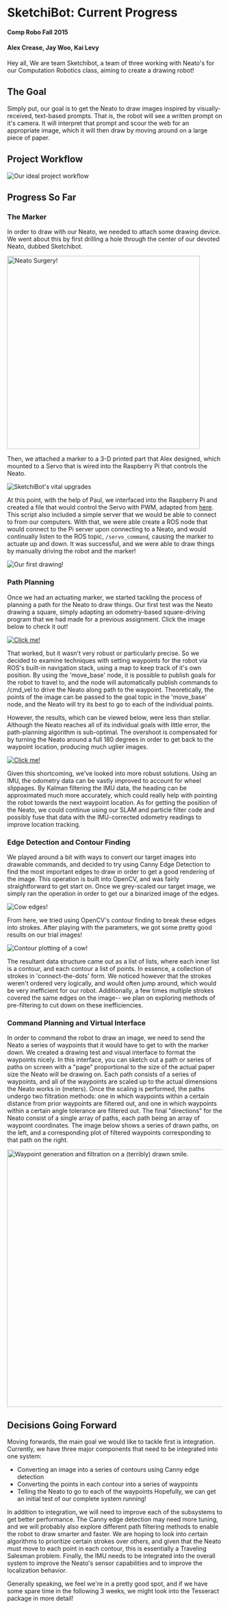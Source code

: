 # SketchiBot: Current Progress
#### Comp Robo Fall 2015
#### Alex Crease, Jay Woo, Kai Levy

Hey all,
We are team Sketchibot, a team of three working with Neato's for our Computation Robotics class, aiming to create a drawing robot!

## The Goal
Simply put, our goal is to get the Neato to draw images inspired by visually-received, text-based prompts. That is, the robot will see a written prompt on it's camera. It will interpret that prompt and scour the web for an appropriate image, which it will then draw by moving around on a large piece of paper.

## Project Workflow

![Our ideal project workflow](../images/project_workflow.png)

## Progress So Far

### The Marker
In order to draw with our Neato, we needed to attach some drawing device. We went about this by first drilling a hole through the center of our devoted Neato, dubbed Sketchibot.

<img src="../images/surgery.jpg" alt="Neato Surgery!" width="450">

Then, we attached a marker to a 3-D printed part that Alex designed, which mounted to a Servo that is wired into the Raspberry Pi that controls the Neato.

![SketchiBot's vital upgrades](../images/neato_marker.JPG)

At this point, with the help of Paul, we interfaced into the Raspberry Pi and created a file that would control the Servo with PWM, adapted from [here](http://www.toptechboy.com/raspberry-pi/raspberry-pi-lesson-28-controlling-a-servo-on-raspberry-pi-with-python/). This script also included a simple server that we would be able to connect to from our computers. With that, we were able create a ROS node that would connect to the Pi server upon connecting to a Neato, and would continually listen to the ROS topic, `/servo_command`, causing the marker to actuate up and down. It was successful, and we were able to draw things by manually driving the robot and the marker!

![Our first drawing!](../images/first_drawing.jpg)

### Path Planning
Once we had an actuating marker, we started tackling the process of planning a path for the Neato to draw things. Our first test was the Neato drawing a square, simply adapting an odometry-based square-driving program that we had made for a previous assignment. Click the image below to check it out!

[![Click me!](http://img.youtube.com/vi/3kpEW2YwMAc/0.jpg)](https://www.youtube.com/watch?v=3kpEW2YwMAc)

That worked, but it wasn't very robust or particularly precise. So we decided to examine techniques with setting waypoints for the robot via ROS's built-in navigation stack, using a map to keep track of it's own position. By using the 'move_base' node, it is possible to publish goals for the robot to travel to, and the node will automatically publish commands to /cmd_vel to drive the Neato along path to the waypoint. Theoretically, the points of the image can be passed to the goal topic in the 'move_base' node, and the Neato will try its best to go to each of the individual points.

However, the results, which can be viewed below, were less than stellar. Although the Neato reaches all of its individual goals with little error, the path-planning algorithm is sub-optimal. The overshoot is compensated for by turning the Neato around a full 180 degrees in order to get back to the waypoint location, producing much uglier images.

[![Click me!](http://img.youtube.com/vi/yITSF0bupNE/0.jpg)](https://www.youtube.com/watch?v=yITSF0bupNE)

Given this shortcoming, we've looked into more robust solutions. Using an IMU, the odometry data can be vastly improved to account for wheel slippages. By Kalman filtering the IMU data, the heading can be approximated much more accurately, which could really help with pointing the robot towards the next waypoint location. As for getting the position of the Neato, we could continue using our SLAM and particle filter code and possibly fuse that data with the IMU-corrected odometry readings to improve location tracking.

### Edge Detection and Contour Finding
We played around a bit with ways to convert our target images into drawable commands, and decided to try using Canny Edge Detection to find the most important edges to draw in order to get a good rendering of the image. This operation is built into OpenCV, and was fairly straightforward to get start on. Once we grey-scaled our target image, we simply ran the operation in order to get our a binarized image of the edges.

![Cow edges!](../images/cow_edges.png)

From here, we tried using OpenCV's contour finding to break these edges into strokes. After playing with the parameters, we got some pretty good results on our trial images!

![Contour plotting of a cow!](../images/cow_gif.gif)

The resultant data structure came out as a list of lists, where each inner list is a contour, and each contour a list of points. In essence, a collection of strokes in 'connect-the-dots' form. We noticed however that the strokes weren't ordered very logically, and would often jump around, which would be very inefficient for our robot. Additionally, a few times multiple strokes covered the same edges on the image-- we plan on exploring methods of pre-filtering to cut down on these inefficiencies.

### Command Planning and Virtual Interface

In order to command the robot to draw an image, we need to send the Neato a series of waypoints that it would have to get to with the marker down. We created a drawing test and visual interface to format the waypoints nicely. In this interface, you can sketch out a path or series of paths on screen with a "page" proportional to the size of the actual paper size the Neato will be drawing on. Each path consists of a series of waypoints, and all of the waypoints are scaled up to the actual dimensions the Neato works in (meters). Once the scaling is performed, the paths undergo two filtration methods: one in which waypoints within a certain distance from prior waypoints are filtered out, and one in which waypoints within a certain angle tolerance are filtered out. The final "directions" for the Neato consist of a single array of paths, each path being an array of waypoint coordinates. The image below shows a series of drawn paths, on the left, and a corresponding plot of filtered waypoints corresponding to that path on the right.

<img src="../images/smiles_waypoints.png" alt="Waypoint generation and filtration on a (terribly) drawn smile." width="600">

## Decisions Going Forward
Moving forwards, the main goal we would like to tackle first is integration. Currently, we have three major components that need to be integrated into one system:
* Converting an image into a series of contours using Canny edge detection
* Converting the points in each contour into a series of waypoints
* Telling the Neato to go to each of the waypoints
Hopefully, we can get an initial test of our complete system running!

In addition to integration, we will need to improve each of the subsystems to get better performance. The Canny edge detection may need more tuning, and we will probably also explore different path filtering methods to enable the robot to draw smarter and faster. We are hoping to look into certain algorithms to prioritize certain strokes over others, and given that the Neato must move to each point in each contour, this is essentially a Traveling Salesman problem. Finally, the IMU needs to be integrated into the overall system to improve the Neato's sensor capabilities and to improve the localization behavior.

Generally speaking, we feel we're in a pretty good spot, and if we have some spare time in the following 3 weeks, we might look into the Tesseract package in more detail!
